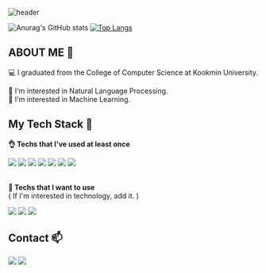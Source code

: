 ![header](https://capsule-render.vercel.app/api?type=slice&color=C8FAC8&height=100&section=header&text=✨%20Until%20what%20I%20like%20becomes%20what%20I'm%20good%20at%20✨&fontSize=30)

![Anurag's GitHub stats](https://github-readme-stats.vercel.app/api?username=DevJunghun&show_icons=true&theme=gradient)
[![Top Langs](https://github-readme-stats.vercel.app/api/top-langs/?username=DevJunghun&layout=compact)](https://github.com/anuraghazra/github-readme-stats)



<h2> ABOUT ME  👀 </h2>
<div>
  💻 I graduated from the College of Computer Science at Kookmin University.

  📃 I'm interested in Natural Language Processing.  
  🤖 I'm interested in Machine Learning.  
  
</div>

<h2>My Tech Stack  📝</h2>

<div> 

  **👌  Techs that I've used at least once** 
</div>


<div>
  <img src="https://img.shields.io/badge/Python-3776AB?style=flat-square&logo=python&logoColor=white"> <img src="https://img.shields.io/badge/C++-00599C?style=flat-square&logo=C%2B%2B&logoColor=white">
  <img src="https://img.shields.io/badge/MySQL-4479A1?style=flat-square&logo=mysql&logoColor=white"> <img src="https://img.shields.io/badge/HTML5-E34F26?style=flat-square&logo=html5&logoColor=white"> 
  <img src="https://img.shields.io/badge/CSS-1572B6?style=flat-square&logo=css3&logoColor=white"> <img src="https://img.shields.io/badge/JavaScript-F7DF1E?style=flat-square&logo=javascript&logoColor=white">
  <img src="https://img.shields.io/badge/React-61DAFB?style=flat-square&logo=react&logoColor=white"> 
</div>    

<br>
<div>

  **📌  Techs that I want to use**  
  ( If I'm interested in technology, add it. )
</div>

<div>
  <img src="https://img.shields.io/badge/Flask-000000?style=flat-square&logo=flask&logoColor=white"> <img src="https://img.shields.io/badge/Node.js-339933?style=flat-square&logo=node.js&logoColor=white"> 
  <img src="https://img.shields.io/badge/Kotlin-7F52FF?style=flat-square&logo=kotlin&logoColor=white"> 
<h2>Contact  📫</h2>
<div>
  <a href="mailto:dev.junghun@gmail.com" target="_blank"><img src="https://img.shields.io/badge/Gmail-EA4335?style=flat-square&logo=Gmail&logoColor=white"/></a>
  <a href="https://github.com/yellowoov" target="_blank"><img src="https://img.shields.io/badge/Github-181717?style=flat-square&logo=Github&logoColor=white"/></a>
</div>
  
